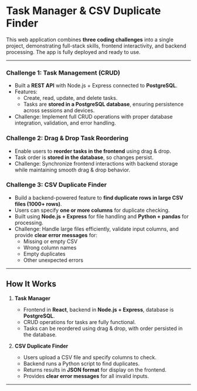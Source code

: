 # Task Manager & CSV Duplicate Finder

This web application combines **three coding challenges** into a single project, demonstrating full-stack skills, frontend interactivity, and backend processing. The app is fully deployed and ready to use.

---

### **Challenge 1: Task Management (CRUD)**
- Built a **REST API** with Node.js + Express connected to **PostgreSQL**.
- Features:
  - Create, read, update, and delete tasks.
  - Tasks are **stored in a PostgreSQL database**, ensuring persistence across sessions and devices.
- Challenge: Implement full CRUD operations with proper database integration, validation, and error handling.

### **Challenge 2: Drag & Drop Task Reordering**
- Enable users to **reorder tasks in the frontend** using drag & drop.
- Task order is **stored in the database**, so changes persist.
- Challenge: Synchronize frontend interactions with backend storage while maintaining smooth drag & drop behavior.

### **Challenge 3: CSV Duplicate Finder**
- Build a backend-powered feature to **find duplicate rows in large CSV files (1000+ rows)**.
- Users can specify **one or more columns** for duplicate checking.
- Built using **Node.js + Express** for file handling and **Python + pandas** for processing.
- Challenge: Handle large files efficiently, validate input columns, and provide **clear error messages** for:
  - Missing or empty CSV
  - Wrong column names
  - Empty duplicates
  - Other unexpected errors

---

## How It Works

1. **Task Manager**
   - Frontend in **React**, backend in **Node.js + Express**, database is **PostgreSQL**.
   - CRUD operations for tasks are fully functional.
   - Tasks can be reordered using drag & drop, with order persisted in the database.

2. **CSV Duplicate Finder**
   - Users upload a CSV file and specify columns to check.
   - Backend runs a Python script to find duplicates.
   - Returns results in **JSON format** for display on the frontend.
   - Provides **clear error messages** for all invalid inputs.
---

